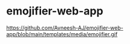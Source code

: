 # emojifier-web-app


https://github.com/Avneesh-AJ/emojifier-web-app/blob/main/templates/media/emojifier.gif
